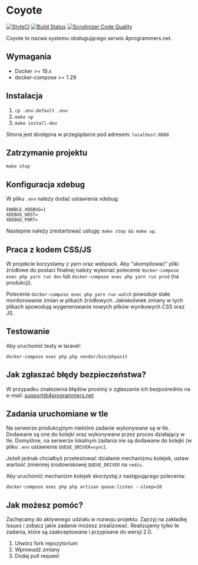 # Coyote

[![StyleCI](https://styleci.io/repos/30256872/shield)](https://styleci.io/repos/30256872)
[![Build Status](https://travis-ci.org/adam-boduch/coyote.svg?branch=master)](https://travis-ci.org/adam-boduch/coyote)
[![Scrutinizer Code Quality](https://scrutinizer-ci.com/g/adam-boduch/coyote/badges/quality-score.png?b=master)](https://scrutinizer-ci.com/g/adam-boduch/coyote/?branch=master)

Coyote to nazwa systemu obsługującego serwis 4programmers.net.

## Wymagania

* Docker >= 19.x
* docker-compose >= 1.29

## Instalacja

1. `cp .env.default .env`
2. `make up`
3. `make install-dev`

Strona jest dostępna w przeglądarce pod adresem: `localhost:8880`

## Zatrzymanie projektu

`make stop`

## Konfiguracja xdebug

W pliku `.env` należy dodać ustawienia xdebug:

```
ENABLE_XDEBUG=1
XDEBUG_HOST=
XDEBUG_PORT=
```

Nastepnie należy zrestartować usługę: `make stop && make up`.

## Praca z kodem CSS/JS

W projekcie korzystamy z yarn oraz webpack. Aby "skompilować" pliki źródłowe do postaci finalnej należy wykonać
polecenie `docker-compose exec php yarn run dev` lub `docker-compose exec php yarn run prod` (na produkcji).

Polecenie `docker-compose exec php yarn run watch` powoduje stałe monitorowanie zmian w plikach źródłowych. Jakiekolwiek zmiany w tych plikach
spowodują wygenerowanie nowych plików wynikowych CSS oraz JS.

## Testowanie

Aby uruchomić testy w laravel:

`docker-compose exec php php vendor/bin/phpunit`

## Jak zgłaszać błędy bezpieczeństwa?

W przypadku znalezienia błędów prosimy o zgłaszanie ich bezpośrednio na e-mail: support@4programmers.net

## Zadania uruchomiane w tle

Na serwerze produkcyjnym niektóre zadanie wykonywane są w tle. Dodawane są one do kolejki oraz wykonywane przez proces działający w tle.
Domyślnie, na serwerze lokalnym zadania nie są dodawane do kolejki (w pliku `.env` ustawienie `QUEUE_DRIVER=sync`).

Jeżeli jednak chciałbyś przetestować działanie mechanizmu kolejek, ustaw wartość zmiennej środowiskowej `QUEUE_DRIVER` na `redis`.

Aby uruchomić mechanizm kolejek skorzystaj z następującego polecenia:

`docker-compose exec php php artisan queue:listen --sleep=10`

## Jak możesz pomóc?

Zachęcamy do aktywnego udziału w rozwoju projektu. Zajrzyj na zakładkę *Issues* i zobacz jakie zadanie możesz zrealizować. Realizujemy tylko te zadania, które są zaakceptowane i przypisane do wersji 2.0.

1. Utwórz fork repozytorium
2. Wprowadź zmiany
3. Dodaj pull request
